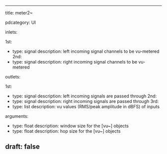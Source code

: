 --- 


title: meter2~

pdcategory: UI

inlets:

  1st:
  - type: signal
    description: left incoming signal channels to be vu-metered
  2nd:
  - type: signal
    description: right incoming signal channels to be vu-metered

outlets:

  1st:
  - type: signal
    description: left incoming signals are passed through
  2nd:
  - type: signal
    description: right incoming signals are passed through
  3rd:
  - type: list
    description: vu values (RMS/peak amplitude in dBFS) of inputs

arguments:
  - type: float
    description: window size for the [vu~] objects
  - type: float
    description: hop size for the [vu~] objects





draft: false
---